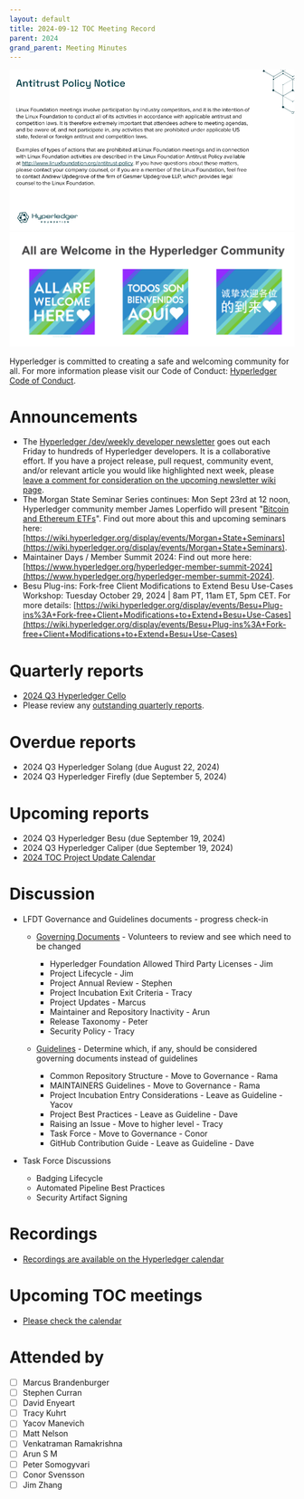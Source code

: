 ```yaml
---
layout: default
title: 2024-09-12 TOC Meeting Record
parent: 2024
grand_parent: Meeting Minutes
---
```


![Antitrust Policy Notice](../images/antitrust-policy-notice.png "Antitrust Policy Notice")
![All are Welcome in the Hyperledger Community](../images/all-are-welcome.png "All are Welcome in the Hyperledger Community")

Hyperledger is committed to creating a safe and welcoming community for all. For more information please visit our Code of Conduct: [Hyperledger Code of Conduct](https://toc.hyperledger.org/governing-documents/code-of-conduct.html).

# Announcements
- The [Hyperledger /dev/weekly developer newsletter](https://wiki.hyperledger.org/pages/viewpage.action?pageId=39618905) goes out each Friday to hundreds of Hyperledger developers. It is a collaborative effort. If you have a project release, pull request, community event, and/or relevant article you would like highlighted next week, please [leave a comment for consideration on the upcoming newsletter wiki page](https://wiki.hyperledger.org/display/DR/2024).
- The Morgan State Seminar Series continues: Mon Sept 23rd at 12 noon, Hyperledger community member James Loperfido will present "[Bitcoin and Ethereum ETFs](https://wiki.hyperledger.org/display/events/Bitcoin+and+Ethereum+ETFs)". Find out more about this and upcoming seminars here: [https://wiki.hyperledger.org/display/events/Morgan+State+Seminars](https://wiki.hyperledger.org/display/events/Morgan+State+Seminars).
- Maintainer Days / Member Summit 2024: Find out more here: [https://www.hyperledger.org/hyperledger-member-summit-2024](https://www.hyperledger.org/hyperledger-member-summit-2024).
- Besu Plug-ins: Fork-free Client Modifications to Extend Besu Use-Cases Workshop: Tuesday October 29, 2024 | 8am PT, 11am ET, 5pm CET. For more details: [https://wiki.hyperledger.org/display/events/Besu+Plug-ins%3A+Fork-free+Client+Modifications+to+Extend+Besu+Use-Cases](https://wiki.hyperledger.org/display/events/Besu+Plug-ins%3A+Fork-free+Client+Modifications+to+Extend+Besu+Use-Cases)

# Quarterly reports
- [2024 Q3 Hyperledger Cello](https://github.com/hyperledger/toc/pull/295)
- Please review any [outstanding quarterly reports](https://github.com/hyperledger/toc/pulls?q=is%3Apr+is%3Aopen+label%3Aquarterly-report+user-review-requested%3A%40me).

# Overdue reports
- 2024 Q3 Hyperledger Solang (due August 22, 2024)
- 2024 Q3 Hyperledger Firefly (due September 5, 2024)

# Upcoming reports
- 2024 Q3 Hyperledger Besu (due September 19, 2024)
- 2024 Q3 Hyperledger Caliper (due September 19, 2024)
- [2024 TOC Project Update Calendar](../../project-reports/2024/2024-updates.md)

# Discussion
- LFDT Governance and Guidelines documents - progress check-in
    - [Governing Documents](https://toc.hyperledger.org/governing-documents/) - Volunteers to review and see which need to be changed
        - Hyperledger Foundation Allowed Third Party Licenses - Jim
        - Project Lifecycle - Jim
        - Project Annual Review - Stephen
        - Project Incubation Exit Criteria - Tracy
        - Project Updates - Marcus
        - Maintainer and Repository Inactivity - Arun
        - Release Taxonomy - Peter
        - Security Policy - Tracy

    - [Guidelines](https://toc.hyperledger.org/guidelines/) - Determine which, if any, should be considered governing documents instead of guidelines
        - Common Repository Structure - Move to Governance - Rama
        - MAINTAINERS Guidelines - Move to Governance - Rama
        - Project Incubation Entry Considerations - Leave as Guideline - Yacov
        - Project Best Practices - Leave as Guideline - Dave
        - Raising an Issue - Move to higher level - Tracy
        - Task Force - Move to Governance - Conor
        - GitHub Contribution Guide - Leave as Guideline - Dave

- Task Force Discussions
    - Badging Lifecycle
    - Automated Pipeline Best Practices
    - Security Artifact Signing

# Recordings
- [Recordings are available on the Hyperledger calendar](https://zoom-lfx.platform.linuxfoundation.org/meetings/lf-decentralized-trust)

# Upcoming TOC meetings
- [Please check the calendar](https://zoom-lfx.platform.linuxfoundation.org/meetings/lf-decentralized-trust)

# Attended by

- [ ] Marcus Brandenburger
- [ ] Stephen Curran
- [ ] David Enyeart
- [ ] Tracy Kuhrt
- [ ] Yacov Manevich
- [ ] Matt Nelson
- [ ] Venkatraman Ramakrishna
- [ ] Arun S M
- [ ] Peter Somogyvari
- [ ] Conor Svensson
- [ ] Jim Zhang

